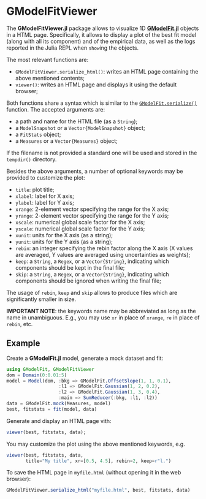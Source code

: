 # GModelFitViewer

The **GModelFitViewer.jl** package allows to visualize 1D [**GModelFit.jl**](https://github.com/gcalderone/GModelFit.jl/blob/master/docs/src/misc.md) objects in a HTML page.  Specifically, it allows to display a plot of the best fit model (along with all its component) and of the empirical data, as well as the logs reported in the Julia REPL when `show`ing the objects.

The most relevant functions are:
- `GModelFitViewer.serialize_html()`: writes an HTML page containing the above mentioned contents;
- `viewer()`: writes an HTML page and displays it using the default browser;

Both functions share a syntax which is similar to the [`GModelFit.serialize()`](https://gcalderone.github.io/GModelFit.jl/api.html#GModelFit.serialize) function.  The accepted arguments are:
- a path and name for the HTML file (as a `String`);
- a `ModelSnapshot` or a `Vector{ModelSnapshot}` object;
- a `FitStats` object;
- a `Measures` or a `Vector{Measures}` object;

If the filename is not provided a standard one will be used and stored in the `tempdir()` directory.

Besides the above arguments, a number of optional keywords may be provided to customize the plot:
- `title`: plot title;
- `xlabel`: label for X axis;
- `ylabel`: label for Y axis;
- `xrange`: 2-element vector specifying the range for the X axis;
- `yrange`: 2-element vector specifying the range for the Y axis;
- `xscale`: numerical global scale factor for the X axis;
- `yscale`: numerical global scale factor for the Y axis;
- `xunit`: units for the X axis (as a string);
- `yunit`: units for the Y axis (as a string);
- `rebin`: an integer specifying the rebin factor along the X axis (X values are averaged, Y values are averaged using uncertainties as weights);
- `keep`: a `String`, a `Regex`, or a `Vector{String}`, indicating which components should be kept in the final file;
- `skip`: a `String`, a `Regex`, or a `Vector{String}`, indicating which components should be ignored when writing the final file;

The usage of `rebin`, `keep` and `skip` allows to produce files which are significantly smaller in size.

**IMPORTANT NOTE**: the keywords name may be abbreviated as long as the name in unambiguous. E.g., you may use `xr` in place of `xrange`, `re` in place of `rebin`, etc.



## Example

Create a **GModelFit.jl** model, generate a mock dataset and fit:
```julia
using GModelFit, GModelFitViewer
dom = Domain(0:0.01:5)
model = Model(dom, :bkg => GModelFit.OffsetSlope(1, 1, 0.1),
                   :l1 => GModelFit.Gaussian(1, 2, 0.2),
                   :l2 => GModelFit.Gaussian(1, 3, 0.4),
                   :main => SumReducer(:bkg, :l1, :l2))
data = GModelFit.mock(Measures, model)
best, fitstats = fit(model, data)
```

Generate and display an HTML page vith:
```julia
viewer(best, fitstats, data);
```

You may customize the plot using the above mentioned keywords, e.g.
```julia
viewer(best, fitstats, data, 
       title="My title", xr=[0.5, 4.5], rebin=2, keep=r"l.")
```

To save the HTML page in `myfile.html` (without opening it in the web browser):
```julia
GModelFitViewer.serialize_html("myfile.html", best, fitstats, data)
```
